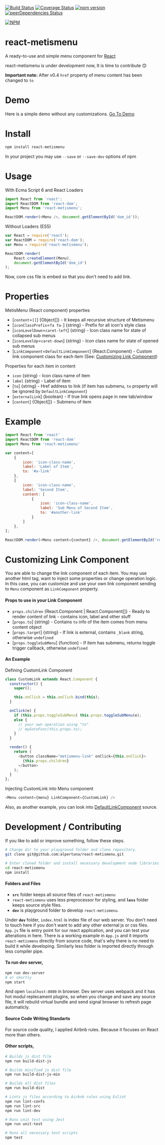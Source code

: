 [![Build Status](https://travis-ci.org/alpertuna/react-metismenu.svg?branch=master)](https://travis-ci.org/alpertuna/react-metismenu)
[![Coverage Status](https://coveralls.io/repos/github/alpertuna/react-metismenu/badge.svg)](https://coveralls.io/github/alpertuna/react-metismenu)
[![npm version](https://badge.fury.io/js/react-metismenu.svg)](https://badge.fury.io/js/react-metismenu)
[![peerDependencies Status](https://david-dm.org/alpertuna/react-metismenu/peer-status.svg)](https://david-dm.org/alpertuna/react-metismenu?type=peer)

[![NPM](https://nodei.co/npm/react-metismenu.png?compact=true)](https://nodei.co/npm/react-metismenu/)

# react-metismenu
A ready-to-use and simple menu component for [React](https://facebook.github.io/react/)

react-metismenu is under development now, It is time to contribute :blush:

**Important note:** After v0.4 `href` property of menu content has been changed to `to`

Demo
====
Here is a simple demo without any customizations. [Go To Demo](https://alpertuna.github.io/react-metismenu/)

Install
=======

```sh
npm install react-metismenu
```
In your project you may use `--save` or `--save-dev` options of npm

Usage
=====

With Ecma Script 6 and React Loaders
```javascript
import React from 'react';
import ReactDOM from 'react-dom';
import Menu from 'react-metismenu';

ReactDOM.render(<Menu />, document.getElementById('dom_id'));
```

Without Loaders (ES5)
```javascript
var React = require('react');
var ReactDOM = require('react-dom');
var Menu = require('react-metismenu');

ReactDOM.render(
    React.createElement(Menu),
    document.getElementById('dom_id')
);
```

Now, core css file is embed so that you don't need to add link.

Properties
==========
MetisMenu (React component) properties

* [`content`=`[]`] {Object[]} - It keeps all recursive structure of Metismenu
* [`iconClassPrefix`=`fa fa-`] {string} - Prefix for all icon's style class
* [`iconLevelDown`=`caret-left`] {string} - Icon class name for state of collapsed sub menus
* [`iconLevelUp`=`caret-down`] {string} - Icon class name for state of opened sub menus
* [`LinkComponent`=`DefaultLinkComponent`] {React.Component} - Custom link component class for each item (See: [Customizing Link Component](#customizing-link-component))

Properties for each item in content
* `icon` {string} - Icon class name of item
* `label` {string} - Label of item
* [`to`] {string} - Href address to link (if item has submenu, `to` property will be ignored by `DefaultLinkComponent`)
* [`externalLink`] {boolean} - If true link opens page in new tab/window
* [`content`] {Object[]} - Submenu of item

Example
=======

```javascript
import React from 'react'
import ReactDOM from 'react-dom'
import Menu from 'react-metismenu'

var content=[
    {
        icon: 'icon-class-name',
        label: 'Label of Item',
        to: '#a-link'
    },
    {
        icon: 'icon-class-name',
        label: 'Second Item',
        content: [
            {
                icon: 'icon-class-name',
                label: 'Sub Menu of Second Item',
                to: '#another-link'
            }
        ]
    },
];

ReactDOM.render(<Menu content={content} />, document.getElementById('root'));
```

Customizing Link Component
==========================
You are able to change the link component of each item.
You may use another html tag, want to inject some properties or change operation logic. In this case, you can customize and use your own link component sending to `Menu` component as `LinkComponent` property.

#### Props to use in your Link Component
- `props.children` {React.Component | React.Component[]} -  Ready to render content of link - contains icon, label and other stuff
- [`props.to`] {string} - Contains `to` info of the item comes from menu content object
- [`props.target`] {string} - If link is external, contains `_blank` string, otherwise `undefined`
- [`props.toggleSubMenu`] {function} - If item has submenu, returns toggle trigger callback, otherwise `undefined`

#### An Example
Defining CustomLink Component
```javascript
class CustomLink extends React.Component {
  constructor() {
    super();

    this.onClick = this.onClick.bind(this);
  }

  onClick(e) {
    if (this.props.toggleSubMenu) this.props.toggleSubMenu(e);
    else {
      // your own operation using "to"
      // myGotoFunc(this.props.to);
    }
  }

  render() {
    return (
      <button className="metismenu-link" onClick={this.onClick}>
        {this.props.children}
      </button>
    );
  }
};
```
Injecting CustomLink into Menu component
```javascript
<Menu content={menu} LinkComponent={CustomLink} />
```
Also, as another example, you can look into [DefaultLinkComponent](https://github.com/alpertuna/react-metismenu/blob/master/src/DefaultLinkComponent.jsx) source.

Development / Contributing
==========================
If you like to add or improve something, follow these steps.

```sh
# Change dir to your playground folder and clone repository.
git clone git@github.com:alpertuna/react-metismenu.git

# Enter cloned folder and install necessary development node libraries
cd react-metismenu
npm install
```

#### Folders and Files
 - **`src`** folder keeps all source files of `react-metismenu`
 - `react-metismenu` uses less preprocessor for styling, and **`less`** folder keeps source style files.
 - **`dev`** is playground folder to develop `react-metismenu`.

Under **`dev`** folder, `index.html` is index file of our web server. You don't need to touch here if you don't want to add any other external js or css files.
`App.js` file is entry point for our react application, and you can test your alterations in here. There is a working example in `App.js` and it imports `react-metismenu` directly from source code, that's why there is no need to build it while developing. Similarly less folder is imported directly through less compiler pipe.

#### To run dev server,
```sh
npm run dev-server
# or shortly
npm start
```
And open `localhost:8080` in browser.
Dev server uses webpack and it has hot modul replecament plugins, so when you change and save any source file, it will rebuild virtual bundle and send signal browser to refresh page automaticly.

#### Source Code Writing Standarts
For source code quality, I applied Airbnb rules. Because it focuses on React more than others.


#### Other scripts,
```sh
# Builds js dist file
npm run build-dist-js

# Builds minified js dist file
npm run build-dist-js-min

# Builds all dist files
npm run build-dist

# Lints js files according to Airbnb rules using Eslint
npm run lint-confs
npm run lint-src
npm run lint-dev

# Runs unit test using Jest
npm run unit-test

# Runs all necessary test scripts
npm test
```
